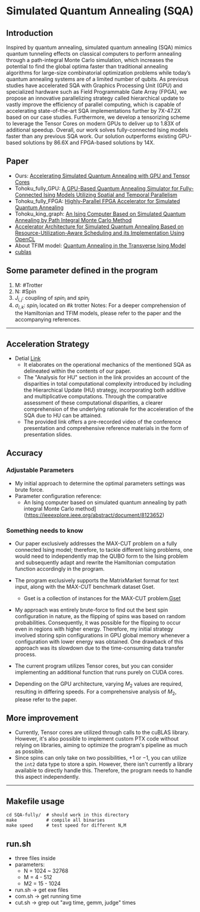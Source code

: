 # Simulated Quantum Annealing (SQA)

## Introduction
Inspired by quantum annealing, simulated quantum annealing (SQA) mimics quantum tunneling effects on classical computers to perform annealing through a path-integral Monte Carlo simulation, which increases the potential to find the global optima faster than traditional annealing algorithms for large-size combinatorial optimization problems while today’s quantum annealing systems are of a limited number of qubits. As previous studies have accelerated SQA with Graphics Processing Unit (GPU) and specialized hardware such as Field Programmable Gate Array (FPGA), we propose an innovative parallelizing strategy called hierarchical update to vastly improve the efficiency of parallel computing, which is capable of accelerating state-of-the-art SQA implementations further by 7X-47.2X based on our case studies. Furthermore, we develop a tensorizing scheme to leverage the Tensor Cores on modern GPUs to deliver up to 1.83X of additional speedup. Overall, our work solves fully-connected Ising models faster than any previous SQA work. Our solution outperforms existing GPU-based solutions by 86.6X and FPGA-based solutions by 14X.

## Paper
* Ours: [Accelerating Simulated Quantum Annealing with GPU and Tensor Cores](https://link.springer.com/chapter/10.1007/978-3-031-07312-0_9)
* Tohoku_fully_GPU: [A GPU-Based Quantum Annealing Simulator for Fully-Connected Ising Models Utilizing Spatial and Temporal Parallelism](https://ieeexplore.ieee.org/abstract/document/9057502)
* Tohoku_fully_FPGA: [Highly-Parallel FPGA Accelerator for Simulated Quantum Annealing](https://ieeexplore.ieee.org/document/8918417)
* Tohoku_king_graph: [An Ising Computer Based on Simulated Quantum Annealing by Path Integral Monte Carlo Method](https://ieeexplore.ieee.org/abstract/document/8123652?casa_token=j0NShE6p6_IAAAAA:Bq8VAVpfQEJlaEyyi-VFDN6NSTXV4b_ONO9bb3Jd11zilw-iEb-J5ckh5IUsXDgMYZ61Lb1A)
* [Accelerator Architecture for Simulated Quantum Annealing Based on Resource-Utilization-Aware Scheduling and its Implementation Using OpenCL](https://ieeexplore.ieee.org/abstract/document/8923263)
* About TFIM model: [Quantum Annealing in the Transverse Ising Model](https://arxiv.org/abs/cond-mat/9804280)
* [cublas](https://developer.nvidia.com/cublas)


## Some parameter defined in the program
1. M: #Trotter
2. N: #Spin
3. $J_{i,j}$: coupling of $spin_{i}$ and $spin_{j}$
4. $\sigma_{i,k}$: $spin_{i}$ located on #$k$ trotter
Notes: For a deeper comprehension of the Hamiltonian and TFIM models, please refer to the paper and the accompanying references.

---

## Acceleration Strategy
* Detial [Link](https://yi-huaaa.github.io/2022/05/10/Accelerating%20Simulated%20Quantum%20Annealing%20with%20GPU%20and%20Tensor%20Cores/)
	- It elaborates on the operational mechanics of the mentioned SQA as delineated within the contents of our paper.
	- The "Analysis for HU" section in the link provides an account of the disparities in total computational complexity introduced by including the Hierarchical Update (HU) strategy, incorporating both additive and multiplicative computations. Through the comparative assessment of these computational disparities, a clearer comprehension of the underlying rationale for the acceleration of the SQA due to HU can be attained.
	- The provided link offers a pre-recorded video of the conference presentation and comprehensive reference materials in the form of presentation slides.

## Accuracy
### Adjustable Parameters
* My initial approach to determine the optimal parameters settings was brute force.
* Parameter configuration reference:
	- An Ising computer based on simulated quantum annealing by path integral Monte Carlo method](https://ieeexplore.ieee.org/abstract/document/8123652)

### Something needs to know
* Our paper exclusively addresses the MAX-CUT problem on a fully connected Ising model; therefore, to tackle different Ising problems, one would need to independently map the QUBO form to the Ising problem and subsequently adapt and rewrite the Hamiltonian computation function accordingly in the program.

* The program exclusively supports the MatrixMarket format for text input, along with the MAX-CUT benchmark dataset Gset.
	- Gset is a collection of instances for the MAX-CUT problem.[Gset](https://web.stanford.edu/~yyye/yyye/Gset/)

* My approach was entirely brute-force to find out the best spin configuration in nature, as the flipping of spins was based on random probabilities. Consequently, it was possible for the flipping to occur even in regions with higher energy. Therefore, my initial strategy involved storing spin configurations in GPU global memory whenever a configuration with lower energy was obtained. One drawback of this approach was its slowdown due to the time-consuming data transfer process.
* The current program utilizes Tensor cores, but you can consider implementing an additional function that runs purely on CUDA cores.
* Depending on the GPU architecture, varying $M_2$ values are required, resulting in differing speeds. For a comprehensive analysis of $M_2$, please refer to the paper.


## More improvement
* Currently, Tensor cores are utilized through calls to the cuBLAS library. However, it's also possible to implement custom PTX code without relying on libraries, aiming to optimize the program's pipeline as much as possible.
* Since spins can only take on two possibilities, ${+1}$ or ${-1}$, you can utilize the `int2` data type to store a spin. However, there isn't currently a library available to directly handle this. Therefore, the program needs to handle this aspect independently.

---

## Makefile usage

```
cd SQA-fully/  # should work in this directory
make           # compile all binaries
make speed     # test speed for different N,M
```
## run.sh
* three files inside
* parameters:
  * N = 1024 ~ 32768
  * M = 4 - 512
  * M2 = 15 - 1024
* run.sh -> get exe files
* com.sh -> get running time
* cut.sh -> grep out "avg time, gemm, judge" times
